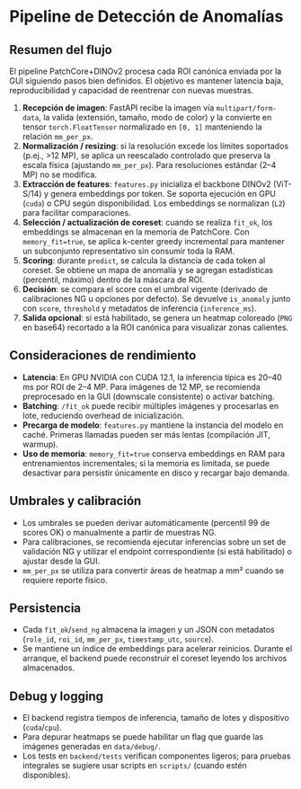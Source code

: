 # Pipeline de Detección de Anomalías

## Resumen del flujo
El pipeline PatchCore+DINOv2 procesa cada ROI canónica enviada por la GUI siguiendo pasos bien definidos. El objetivo es mantener latencia baja, reproducibilidad y capacidad de reentrenar con nuevas muestras.

1. **Recepción de imagen**: FastAPI recibe la imagen vía `multipart/form-data`, la valida (extensión, tamaño, modo de color) y la convierte en tensor `torch.FloatTensor` normalizado en `[0, 1]` manteniendo la relación `mm_per_px`.
2. **Normalización / resizing**: si la resolución excede los límites soportados (p.ej., >12 MP), se aplica un reescalado controlado que preserva la escala física (ajustando `mm_per_px`). Para resoluciones estándar (2–4 MP) no se modifica.
3. **Extracción de features**: `features.py` inicializa el backbone DINOv2 (ViT-S/14) y genera embeddings por token. Se soporta ejecución en GPU (`cuda`) o CPU según disponibilidad. Los embeddings se normalizan (`L2`) para facilitar comparaciones.
4. **Selección / actualización de coreset**: cuando se realiza `fit_ok`, los embeddings se almacenan en la memoria de PatchCore. Con `memory_fit=true`, se aplica k-center greedy incremental para mantener un subconjunto representativo sin consumir toda la RAM.
5. **Scoring**: durante `predict`, se calcula la distancia de cada token al coreset. Se obtiene un mapa de anomalía y se agregan estadísticas (percentil, máximo) dentro de la máscara de ROI.
6. **Decisión**: se compara el score con el umbral vigente (derivado de calibraciones NG u opciones por defecto). Se devuelve `is_anomaly` junto con `score`, `threshold` y metadatos de inferencia (`inference_ms`).
7. **Salida opcional**: si está habilitado, se genera un heatmap coloreado (`PNG` en base64) recortado a la ROI canónica para visualizar zonas calientes.

## Consideraciones de rendimiento
- **Latencia**: En GPU NVIDIA con CUDA 12.1, la inferencia típica es 20–40 ms por ROI de 2–4 MP. Para imágenes de 12 MP, se recomienda preprocesado en la GUI (downscale consistente) o activar batching.
- **Batching**: `/fit_ok` puede recibir múltiples imágenes y procesarlas en lote, reduciendo overhead de inicialización.
- **Precarga de modelo**: `features.py` mantiene la instancia del modelo en caché. Primeras llamadas pueden ser más lentas (compilación JIT, warmup).
- **Uso de memoria**: `memory_fit=true` conserva embeddings en RAM para entrenamientos incrementales; si la memoria es limitada, se puede desactivar para persistir únicamente en disco y recargar bajo demanda.

## Umbrales y calibración
- Los umbrales se pueden derivar automáticamente (percentil 99 de scores OK) o manualmente a partir de muestras NG.
- Para calibraciones, se recomienda ejecutar inferencias sobre un set de validación NG y utilizar el endpoint correspondiente (si está habilitado) o ajustar desde la GUI.
- `mm_per_px` se utiliza para convertir áreas de heatmap a mm² cuando se requiere reporte físico.

## Persistencia
- Cada `fit_ok`/`send_ng` almacena la imagen y un JSON con metadatos (`role_id`, `roi_id`, `mm_per_px`, `timestamp_utc`, `source`).
- Se mantiene un índice de embeddings para acelerar reinicios. Durante el arranque, el backend puede reconstruir el coreset leyendo los archivos almacenados.

## Debug y logging
- El backend registra tiempos de inferencia, tamaño de lotes y dispositivo (`cuda`/`cpu`).
- Para depurar heatmaps se puede habilitar un flag que guarde las imágenes generadas en `data/debug/`.
- Los tests en `backend/tests` verifican componentes ligeros; para pruebas integrales se sugiere usar scripts en `scripts/` (cuando estén disponibles).

